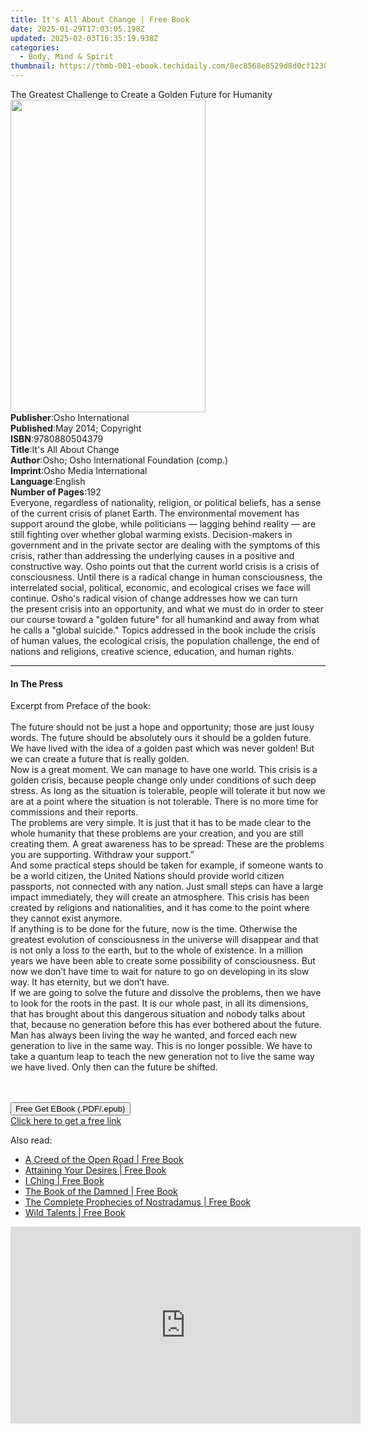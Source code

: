 ```yaml
---
title: It's All About Change | Free Book
date: 2025-01-29T17:03:05.198Z
updated: 2025-02-03T16:35:19.938Z
categories:
  - Body, Mind & Spirit
thumbnail: https://thmb-001-ebook.techidaily.com/8ec8568e8529d8d0cf12304e1c7465d2782cdc62a9d50de0bc97b9c726924487.jpg
---
```

<main id="book-container">
  <div class="flex flex-col">
    <div class="book-brief flex-1 py-6 px-4 sm:p-6 md:py-10 md:px-8">
      <!-- brief-->
      <div class="book-brief-main">
        The Greatest Challenge to Create a Golden Future for Humanity
      </div>
    </div>
    <div
      class="book-meta-info flex-1 grid gap-4 col-start-1 col-end-3 row-start-1 sm:mb-6 sm:grid-cols-4 lg:gap-6 lg:col-start-2 lg:row-end-6 lg:row-span-6 lg:mb-0"
    >
      <div
        class="book-meta-info-left place-content-center mt-4 p-4 text-sm leading-6 col-start-2 col-span-2 dark:text-slate-400"
      >
        <img
          class="w-full h-500 object-cover rounded-lg sm:h-255 sm:col-span-2 lg:col-span-full"
          src="https://img-001-ebook.techidaily.com/7d69a2828faaa21ad53e1fc2c65a324643c8e80e555bb13721c58fe47dbd7a59.jpg"
          alt=""
          width="312"
          height="500"
        />
      </div>
      <div
        class="book-meta-info-right mt-2 col-start-1 row-start-2 col-span-3 self-center"
      >
        <!-- meta data  -->
        <div class="flex flex-col px-4 md:px-8">
          <div class="flex-1">
            <strong>Publisher</strong>:<span class="px-2"
              >Osho International</span
            >
          </div>
          <div class="flex-1">
            <strong>Published</strong>:<span class="px-2"
              >May 2014; Copyright</span
            >
          </div>
          <div class="flex-1">
            <strong>ISBN</strong>:<span class="px-2">9780880504379</span>
          </div>
          <div class="flex-1">
            <strong>Title</strong>:<span class="px-2"
              >It&#39;s All About Change</span
            >
          </div>
          <div class="flex-1">
            <strong>Author</strong>:<span class="px-2"
              >Osho; Osho International Foundation (comp.)</span
            >
          </div>
          <div class="flex-1">
            <strong>Imprint</strong>:<span class="px-2"
              >Osho Media International</span
            >
          </div>
          <div class="flex-1">
            <strong>Language</strong>:<span class="px-2">English</span>
          </div>
          <div class="flex-1">
            <strong>Number of Pages</strong>:<span class="px-2">192</span>
          </div>
        </div>
      </div>
    </div>
    <div class="book-description flex-1 py-6 px-4 sm:p-6 md:py-10 md:px-8">
      <div class="book-description-main">
        <div accordion-content="" id="description">
          Everyone, regardless of nationality, religion, or political beliefs,
          has&nbsp;a sense of the current crisis of planet Earth. The
          environmental movement has support around the globe, while
          politicians&nbsp;— lagging behind reality — are still fighting over
          whether global warming exists. Decision-makers in government and in
          the private sector are dealing with the symptoms of this crisis,
          rather than addressing the underlying causes&nbsp;in a positive and
          constructive way. Osho points out that the current world crisis is a
          crisis of consciousness. Until there is a radical change in human
          consciousness, the interrelated social, political, economic, and
          ecological crises we face will continue. Osho's radical vision of
          change&nbsp;addresses how we can turn the&nbsp;present crisis into an
          opportunity, and what we must do in order to steer our course toward a
          "golden future"&nbsp;for all humankind and away from what he calls a
          "global suicide." Topics addressed in the book include the crisis of
          human values, the ecological crisis, the population challenge, the end
          of nations and religions, creative science, education, and human
          rights.
        </div>
      </div>
    </div>
    <div class="book-excerpts flex-1 py-6 px-4 sm:p-6 md:py-10 md:px-8">
      <!-- excerpts-->
      <div class="book-excerpts-main">
        <hr />
        <h4 class="placeholder placeholder-heading">
          <span>In The Press</span>
        </h4>
        <p>
          Excerpt from Preface of the book:<br /><br />The future should not be
          just a hope and opportunity; those are just lousy words. The future
          should be absolutely ours it should be a golden future. We have lived
          with the idea of a golden past which was never golden! But we can
          create a future that is really golden.<br />Now is a great moment. We
          can manage to have one world. This crisis is a golden crisis, because
          people change only under conditions of such deep stress. As long as
          the situation is tolerable, people will tolerate it but now we are at
          a point where the situation is not tolerable. There is no more time
          for commissions and their reports.<br />The problems are very simple.
          It is just that it has to be made clear to the whole humanity that
          these problems are your creation, and you are still creating them. A
          great awareness has to be spread: These are the problems you are
          supporting. Withdraw your support.”<br />And some practical steps
          should be taken for example, if someone wants to be a world citizen,
          the United Nations should provide world citizen passports, not
          connected with any nation. Just small steps can have a large impact
          immediately, they will create an atmosphere. This crisis has been
          created by religions and nationalities, and it has come to the point
          where they cannot exist anymore.<br />If anything is to be done for
          the future, now is the time. Otherwise the greatest evolution of
          consciousness in the universe will disappear and that is not only a
          loss to the earth, but to the whole of existence. In a million years
          we have been able to create some possibility of consciousness. But now
          we don’t have time to wait for nature to go on developing in its slow
          way. It has eternity, but we don’t have.<br />If we are going to solve
          the future and dissolve the problems, then we have to look for the
          roots in the past. It is our whole past, in all its dimensions, that
          has brought about this dangerous situation and nobody talks about
          that, because no generation before this has ever bothered about the
          future. Man has always been living the way he wanted, and forced each
          new generation to live in the same way. This is no longer possible. We
          have to take a quantum leap to teach the new generation not to live
          the same way we have lived. Only then can the future be shifted.<br /><br /><br />
        </p>
      </div>
    </div>
    <div
      class="book-about-author flex-1 py-6 px-4 sm:p-6 md:py-10 md:px-8"
    ></div>
    <div class="book-free-get flex-1 py-6 px-4 sm:p-6 md:py-10 md:px-8">
      <button
        id="btn-free-get"
        class="bg-blue-500 hover:bg-blue-700 text-white font-bold py-2 px-4 rounded"
      >
        Free Get EBook (.PDF/.epub)
      </button>
      <div id="countdown-display" class="px-2 text-lg mt-2"></div>
      <a
        id="free-link"
        class="hidden bg-blue-500 hover:bg-blue-700 text-white font-bold py-2 px-4 rounded"
        href="https://www.ebooks.com/en-us/book/96476498/it-s-all-about-change/osho/"
        target="_blank"
        >Click here to get a free link</a
      >
    </div>
    <script>
      let countdownTime = 0;
      let countdownInterval = null;
      document
        .getElementById('btn-free-get')
        .addEventListener('click', startCountdown);
      function startCountdown() {
        countdownTime = new Date().getTime() + 60000 * 3;
        countdownInterval = setInterval(updateCountdown, 1000);
        document.getElementById('btn-free-get').disabled = true;
        document
          .getElementById('btn-free-get')
          .classList.add('bg-gray-500', 'cursor-not-allowed');
      }
      function updateCountdown() {
        let currentTime = new Date().getTime();
        let timeLeft = countdownTime - currentTime;
        let secondsLeft = Math.floor(timeLeft / 1000);
        document.getElementById('countdown-display').innerHTML =
          `Remaining time: ${secondsLeft} seconds.`;
        if (secondsLeft <= 0) {
          clearInterval(countdownInterval);
          document.getElementById('btn-free-get').classList.add('hidden');
          document.getElementById('free-link').classList.remove('hidden');
          document.getElementById('countdown-display').innerHTML = '';
        }
      }
    </script>
  </div>
</main>

<ins class="adsbygoogle"
      style="display:block"
      data-ad-client="ca-pub-7571918770474297"
      data-ad-slot="8358498916"
      data-ad-format="auto"
      data-full-width-responsive="true"></ins>
    

<span class="atpl-alsoreadstyle">Also read:</span>
<div><ul>
<li><a href="https://novels-ebooks.techidaily.com/96505435-9781627558303-a-creed-of-the-open-road/"><u>A Creed of the Open Road | Free Book</u></a></li>
<li><a href="https://novels-ebooks.techidaily.com/96505241-9781627554978-attaining-your-desires/"><u>Attaining Your Desires | Free Book</u></a></li>
<li><a href="https://novels-ebooks.techidaily.com/96505266-9781627556699-i-ching/"><u>I Ching | Free Book</u></a></li>
<li><a href="https://novels-ebooks.techidaily.com/96505232-9781627553407-the-book-of-the-damned/"><u>The Book of the Damned | Free Book</u></a></li>
<li><a href="https://novels-ebooks.techidaily.com/96505225-9781627553322-the-complete-prophecies-of-nostradamus/"><u>The Complete Prophecies of Nostradamus | Free Book</u></a></li>
<li><a href="https://novels-ebooks.techidaily.com/96505227-9781627553292-wild-talents/"><u>Wild Talents | Free Book</u></a></li>
</ul></div>

<!-- affiliate ads begin -->
<iframe width="560" height="315" src="https://www.youtube.com/embed/f3PFn06LijE?si=zHrmlTOzrKxXe-k4" title="YouTube video player" frameborder="0" allow="accelerometer; autoplay; clipboard-write; encrypted-media; gyroscope; picture-in-picture; web-share" referrerpolicy="strict-origin-when-cross-origin" allowfullscreen></iframe>
<!-- affiliate ads end -->

